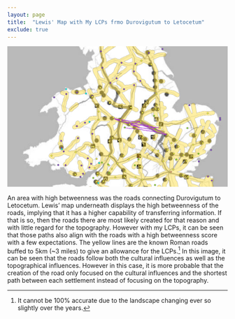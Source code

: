```yaml
---
layout: page
title:  "Lewis' Map with My LCPs frmo Durovigutum to Letocetum"
exclude: true
---
```

<img src="maps/lewis-duro-letoc-w-roads.png" alt="photo" width= "800px">

An area with high betweenness was the roads connecting Durovigutum to Letocetum. Lewis’ map underneath displays the high betweenness of the roads, implying that it has a higher capability of transferring information. If that is so, then the roads there are most likely created for that reason and with little regard for the topography. However with my LCPs, it can be seen that those paths also align with the roads with a high betweenness score with a few expectations. The yellow lines are the known Roman roads buffed to 5km (~3 miles) to give an allowance for the LCPs.[^1] In this image, it can be seen that the roads follow both the cultural influences as well as the topographical influences. However in this case, it is more probable that the creation of the road only focused on the cultural influences and the shortest path between each settlement instead of focusing on the topography.

[^1]:  It cannot be 100% accurate due to the landscape changing ever so slightly over the years.
